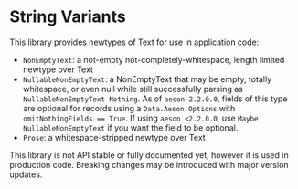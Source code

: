 # String Variants

This library provides newtypes of Text for use in application code:

- `NonEmptyText`: a not-empty not-completely-whitespace, length limited newtype
  over Text
- `NullableNonEmptyText`: a NonEmptyText that may be empty, totally whitespace,
  or even null while still successfully parsing as `NullableNonEmptyText Nothing`.
  As of `aeson-2.2.0.0`, fields of this type are optional for records using a
  `Data.Aeson.Options` with `omitNothingFields == True`.
  If using `aeson <2.2.0.0`, use `Maybe NullableNonEmptyText` if you want the
  field to be optional.
- `Prose`: a whitespace-stripped newtype over Text

This library is not API stable or fully documented yet, however it is
used in production code. Breaking changes may be introduced with major version
updates.
